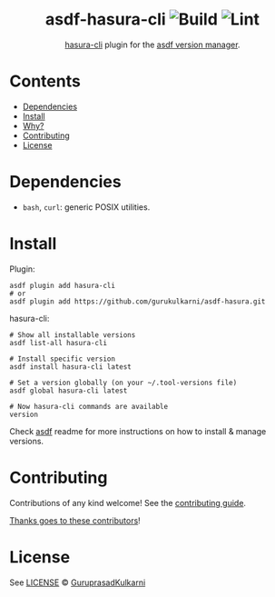 <div align="center">

# asdf-hasura-cli ![Build](https://github.com/gurukulkarni/asdf-hasura/workflows/Build/badge.svg) ![Lint](https://github.com/gurukulkarni/asdf-hasura/workflows/Lint/badge.svg)

[hasura-cli](https://github.com/hasura/graphql-engine/tree/stable/cli) plugin for the [asdf version manager](https://asdf-vm.com).

</div>

# Contents

- [Dependencies](#dependencies)
- [Install](#install)
- [Why?](#why)
- [Contributing](#contributing)
- [License](#license)

# Dependencies

- `bash`, `curl`: generic POSIX utilities.

# Install

Plugin:

```shell
asdf plugin add hasura-cli
# or
asdf plugin add https://github.com/gurukulkarni/asdf-hasura.git
```

hasura-cli:

```shell
# Show all installable versions
asdf list-all hasura-cli

# Install specific version
asdf install hasura-cli latest

# Set a version globally (on your ~/.tool-versions file)
asdf global hasura-cli latest

# Now hasura-cli commands are available
version
```

Check [asdf](https://github.com/asdf-vm/asdf) readme for more instructions on how to
install & manage versions.

# Contributing

Contributions of any kind welcome! See the [contributing guide](contributing.md).

[Thanks goes to these contributors](https://github.com/gurukulkarni/hasura-cli/graphs/contributors)!

# License

See [LICENSE](LICENSE) © [GuruprasadKulkarni](https://github.com/gurukulkarni/)
